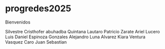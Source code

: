 ﻿# progredes2025

 Bienvenidos

Silvestre
 Cristhofer abuhadba
 Quintana Lautaro
 Patricio Zarate
 Ariel Lucero
 Luis Daniel Espinoza Gonzales
 Alejandro Luna Alvarez
 Kiara Ventura
Vasquez Caro Juan Sebastian

